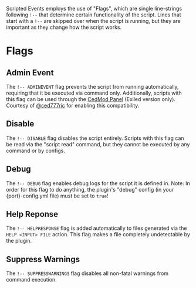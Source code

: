 Scripted Events employs the use of "Flags", which are single line-strings following `!--` that determine certain functionality of the script. Lines that start with a `!--` are skipped over when the script is running, but they are important as they change how the script works.

# Flags
## Admin Event
The `!-- ADMINEVENT` flag prevents the script from running automatically, requiring that it be executed via command only. Additionally, scripts with this flag can be used through the [CedMod Panel](https://github.com/CedModV2/CedMod) (Exiled version only). Courtesy of [@ced777ric](https://github.com/ced777ric) for enabling this compatibility.

## Disable
The `!-- DISABLE` flag disables the script entirely. Scripts with this flag can be read via the "script read" command, but they cannot be executed by any command or by configs.

## Debug
The `!-- DEBUG` flag enables debug logs for the script it is defined in. Note: In order for this flag to do anything, the plugin's "debug" config (in your {port}-config.yml file) must be set to `true`!

## Help Reponse
The `!-- HELPRESPONSE` flag is added automatically to files generated via the `HELP <INPUT> FILE` action. This flag makes a file completely undetectable by the plugin.

## Suppress Warnings
The `!-- SUPPRESSWARNINGS` flag disables all non-fatal warnings from command execution.